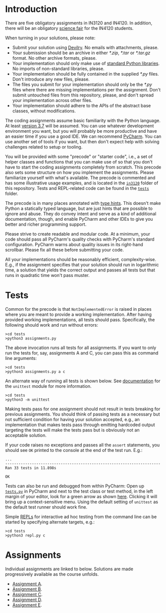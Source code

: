 # Introduction

There are five obligatory assignments in IN3120 and IN4120. In addition, there will be an obligatory [science fair](science-fair.md) for the IN4120 students.

When turning in your solutions, please note:

* Submit your solution using [Devilry](https://devilry.ifi.uio.no/). No emails with attachments, please.
* Your submission should be an archive in either _*.zip_, _*.tar_ or _*.tar.gz_ format. No other archive formats, please.
* Your implementation should only make use of [standard Python libraries](https://docs.python.org/3/library/index.html). No imports of non-standard libraries, please.
* Your implementation should be fully contained in the supplied _*.py_ files. Don't introduce any new files, please.
* The files you submit for your implementation should only be the _*.py_ files where there are missing implementations per the assignment. Don't submit untouched files from this repository, please, and don't spread your implementation across other files.
* Your implementation should adhere to the APIs of the abstract base classes, without modifications.

The coding assignments assume basic familiarity with the Python language. At least [version 3.7](https://www.python.org/downloads/release) will be assumed. You can use whatever development environment you want, but you will probably be more productive and have an easier time if you use a good IDE. We can recommend [PyCharm](https://www.jetbrains.com/pycharm/). You can use another set of tools if you want, but then don't expect help with solving challenges related to setup or tooling.

You will be provided with some "precode" or "starter code", i.e., a set of helper classes and functions that you can make use of so that you don't have to start the coding assignments completely from scratch. This precode also sets some structure on how you implement the assignments. Please familiarize yourself with what's available. The precode is commented and has some illustrative usage examples, and is located in the [`in3120`](in3120/) folder of this repository. Tests and REPL-related code can be found in the [`tests`](tests/) folder.

The precode is in many places annotated with [type hints](https://www.python.org/dev/peps/pep-0484/). This doesn't make Python a statically typed language, but are just hints that are possible to ignore and abuse. They do convey intent and serve as a kind of additional documentation, though, and enable PyCharm and other IDEs to give you better and richer programming support.

Please strive to create readable and modular code. At a minimum, your code should pass all PyCharm's quality checks with PyCharm's standard configuration. PyCharm warns about quality issues in its right-hand scrollbar. Please fix all these before submitting your code.

All your implementations should be reasonably efficient, complexity-wise. E.g., if the assignment specifies that your solution should run in logarithmic time, a solution that yields the correct output and passes all tests but that runs in quadratic time won't pass muster.

# Tests

Common for the precode is that `NotImplementedError` is raised in places where you are meant to provide a working implementation. After having provided working implementations, all tests should pass. Specifically, the following should work and run without errors:

    >cd tests
    >python3 assignments.py

The above invocation runs all tests for all assignments. If you want to only run the tests for, say, assignments A and C, you can pass this as command line arguments:

    >cd tests
    >python3 assignments.py a c

An alternate way of running all tests is shown below. See [documentation](https://docs.python.org/3/library/unittest.html#command-line-interface) for the `unittest` module for more information.

    >cd tests
    >python3 -m unittest

Making tests pass for one assignment should not result in tests breaking for previous assignments. You should think of passing tests as a necessary but not sufficient condition for having your solution accepted, e.g., an implementation that makes tests pass through emitting hardcoded output targeting the tests will make the tests pass but is obviously not an acceptable solution.

If your code raises no exceptions and passes all the `assert` statements, you should see `OK` printed to the console at the end of the test run. E.g.:

    ...
    ----------------------------------------------------------------------
    Ran 33 tests in 11.898s

    OK

Tests can also be run and debugged from within PyCharm: Open up [`tests.py`](tests/tests.py) in PyCharm and next to the test class or test method, in the left margin of your editor, look for a green arrow as shown [here](https://www.jetbrains.com/help/pycharm/testing-your-first-python-application.html). Clicking it will bring up a context-sensitive menu. Using the default setting of `unittest` as the default test runner should work fine.

Simple [REPLs](https://en.wikipedia.org/wiki/Read%E2%80%93eval%E2%80%93print_loop) for interactive ad hoc testing from the command line can be started by specifying alternate targets, e.g.:

    >cd tests
    >python3 repl.py c

# Assignments

Individual assignments are linked to below. Solutions are made progressively available as the course unfolds.

* [Assignment A](assignment-a.md).
* [Assignment B](assignment-b.md).
* [Assignment C](assignment-c.md).
* [Assignment D](assignment-d.md).
* [Assignment E](assignment-e.md).
